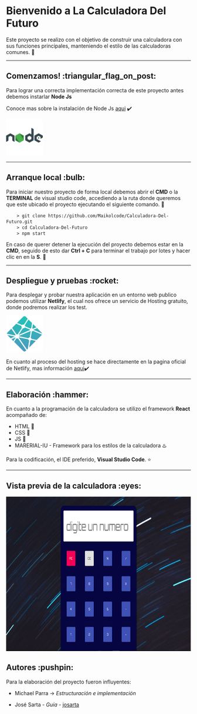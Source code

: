 <h1>Bienvenido a La Calculadora Del Futuro</h1>

Este proyecto se realizo con el objetivo de construir una calculadora con sus funciones principales, manteniendo el estilo de las calculadoras comunes. :1234:

<hr>

<h2>Comenzamos! :triangular_flag_on_post:</h2>

Para lograr una correcta implementación correcta de este proyecto antes debemos instarlar <b>Node Js</b></br>

Conoce mas sobre la instalación de Node Js <a href="https://nodejs.org/es/download/" target="_blank">aqui</a> :heavy_check_mark:

<img src="public/images/nodejs.png" height="100" widht="100"/>

<hr>

<h2>Arranque local :bulb:</h2>

Para iniciar nuestro proyecto de forma local debemos abrir el <b>CMD</b> o la <b>TERMINAL</b> de visual studio code, accediendo a la ruta donde queremos que este ubicado el proyecto ejecutando el siguiente comando. :wrench:</br>

```
    > git clone https://github.com/Maikolcode/Calculadora-Del-Futuro.git
    > cd Calculadora-Del-Futuro
    > npm start
```

En caso de querer detener la ejecución del proyecto debemos estar en la <b>CMD</b>, seguido de esto dar <b>Ctrl + C</b> para terminar el trabajo por lotes y hacer clic en en la <b>S</b>. :wrench:</br>

<hr>

<h2>Despliegue y pruebas :rocket:</h2>

Para desplegar y probar nuestra aplicación en un entorno web publico podemos utilizar <b>Netlify</b>, el cual nos ofrece un servicio de Hosting gratuito, donde podremos realizar los test. 

<img src="public/images/netlify.png" height="100" widht="100"/>

En cuanto al proceso del hosting se hace directamente en  la pagina oficial de Netlify, mas información <a href="https://www.netlify.com/" target="_blank">aqui</a>:heavy_check_mark:

<hr>

<h2>Elaboración :hammer:</h2>

En cuanto a la programación de la calculadora se utilizo el framework <b>React</b> acompañado de:

- HTML :sparkler:
- CSS :balloon:
- JS :crystal_ball:
- MARERIAL-IU - Framework para los estilos de la calculadora :hotsprings:
 
Para la codificación, el IDE preferido, <b>Visual Studio Code</b>. :star:

<hr>

<h2>Vista previa de la calculadora :eyes:</h2>

<img src="public/images/Calculadora.png" style="widht: 100%; height: 420px;"/>

<h2>Autores :pushpin:</h2>

Para la elaboración del proyecto fueron influyentes:

- Michael Parra -> _Estructuración e implementación_ 

- José Sarta - _Guía_ - <a href="https://github.com/josarta">josarta<a>